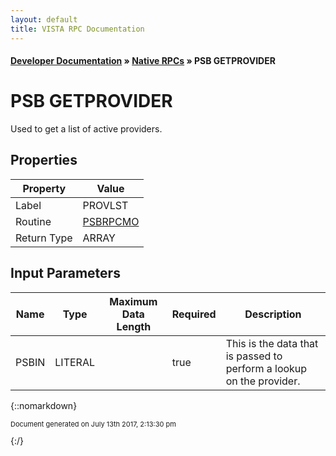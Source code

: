 ```yaml
---
layout: default
title: VISTA RPC Documentation
---
```


#### [Developer Documentation](../index) &#187; [Native RPCs](TableOfContents) &#187; PSB GETPROVIDER<br/>
# PSB GETPROVIDER

Used to get a list of active providers.

## Properties

Property | Value
--- | ---
Label | PROVLST
Routine | [PSBRPCMO](http://code.osehra.org/dox/Routine_PSBRPCMO_source.html)
Return Type | ARRAY


## Input Parameters

Name | Type | Maximum Data Length | Required | Description
--- | --- | --- | --- | ---
PSBIN | LITERAL |  | true | This is the data that is passed to perform a lookup on the provider.



{::nomarkdown} <br/><p style="font-size: 11px">Document generated on July 13th 2017, 2:13:30 pm</p>{:/}